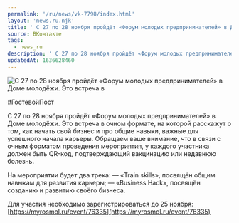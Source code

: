 ```yaml
---
permalink: '/ru/news/vk-7798/index.html'
layout: 'news.ru.njk'
title: ' С 27 по 28 ноября пройдёт «Форум молодых предпринимателей» в Доме молодёжи.'
source: ВКонтакте
tags:
  - news_ru
description: ' С 27 по 28 ноября пройдёт «Форум молодых предпринимателей» в Доме молодёжи.'
updatedAt: 1636628460
---
```

![ С 27 по 28 ноября пройдёт «Форум молодых предпринимателей» в Доме молодёжи. Это встреча в](https://sun9-41.userapi.com/sun9-46/impg/MhG0HnYRonaRW6wMIVsvJtFzGQPZTB2UdZPuZA/c1TYzKEeifc.jpg?size=1280x853&quality=96&sign=c719917bda2fe8f9ce074eeded26dbda&c_uniq_tag=zLLG9utEna3gnDp9IOmewWNQTyY0Eoh_EgSMg1koo6o&type=album)

#ГостевойПост

С 27 по 28 ноября пройдёт «Форум молодых предпринимателей» в Доме молодёжи. Это встреча в очном формате, на которой расскажут о том, как начать свой бизнес и про общие навыки, важные для успешного начала карьеры. Обращаем ваше внимание, что в связи с очным форматом проведения мероприятия, у каждого участника должен быть QR-код, подтверждающий вакцинацию или недавнюю болезнь.

На мероприятии будет два трека:
— «Train skills», посвящён общим навыкам для развития карьеры;
— «Business Hack», посвящён созданию и развитию своёго бизнеса.

Для участия необходимо зарегистрироваться до 25 ноября: [https://myrosmol.ru/event/76335](https://myrosmol.ru/event/76335)
